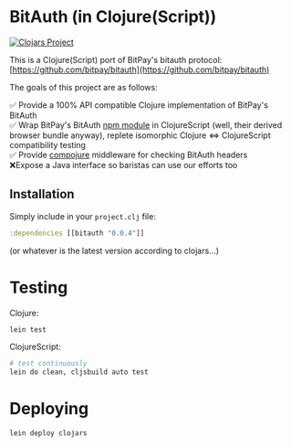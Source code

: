 # BitAuth (in Clojure(Script))

[![Clojars Project](http://clojars.org/bitauth/latest-version.svg)](http://clojars.org/bitauth)

This is a Clojure(Script) port of BitPay's bitauth protocol: [https://github.com/bitpay/bitauth](https://github.com/bitpay/bitauth)

The goals of this project are as follows:

✅ Provide a 100% API compatible Clojure implementation of BitPay's BitAuth <br/>
✅ Wrap BitPay's BitAuth [npm module](https://www.npmjs.com/package/bitauth) in ClojureScript (well, their derived browser bundle anyway), replete isomorphic Clojure ⇔ ClojureScript compatibility testing <br/>
✅ Provide [compojure](https://github.com/weavejester/compojure) middleware for checking BitAuth headers <br/>
❌Expose a Java interface so baristas can use our efforts too

## Installation

Simply include in your `project.clj` file:

```clojure
:dependencies [[bitauth "0.0.4"]]
```

(or whatever is the latest version according to clojars...)

# Testing

Clojure:

```bash
lein test
```

ClojureScript:

```bash
# test continuously
lein do clean, cljsbuild auto test
```

# Deploying

```bash
lein deploy clojars
```
